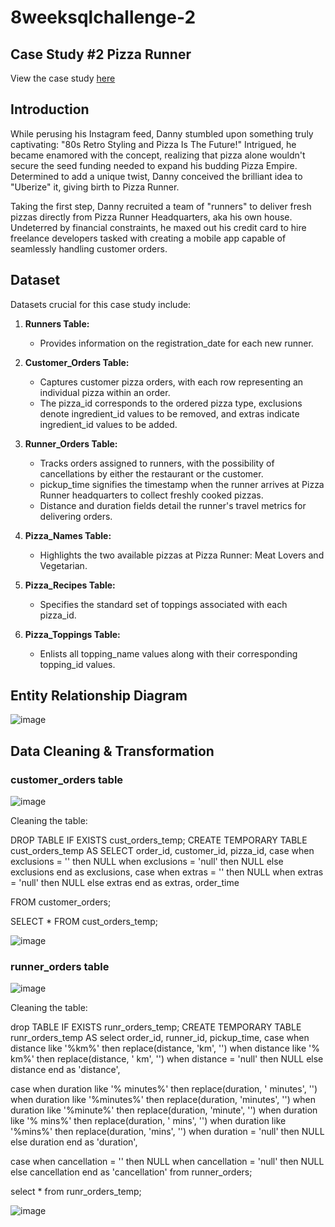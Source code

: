 # 8weeksqlchallenge-2

## Case Study #2 Pizza Runner
View the case study [here](https://8weeksqlchallenge.com/case-study-2/)

## Introduction

While perusing his Instagram feed, Danny stumbled upon something truly captivating: "80s Retro Styling and Pizza Is The Future!" Intrigued, he became enamored with the concept, realizing that pizza alone wouldn't secure the seed funding needed to expand his budding Pizza Empire. Determined to add a unique twist, Danny conceived the brilliant idea to "Uberize" it, giving birth to Pizza Runner.

Taking the first step, Danny recruited a team of "runners" to deliver fresh pizzas directly from Pizza Runner Headquarters, aka his own house. Undeterred by financial constraints, he maxed out his credit card to hire freelance developers tasked with creating a mobile app capable of seamlessly handling customer orders.

## Dataset

Datasets crucial for this case study include:

1. **Runners Table:**
   - Provides information on the registration_date for each new runner.

2. **Customer_Orders Table:**
   - Captures customer pizza orders, with each row representing an individual pizza within an order. 
   - The pizza_id corresponds to the ordered pizza type, exclusions denote ingredient_id values to be removed, and extras indicate ingredient_id values to be added.

3. **Runner_Orders Table:**
   - Tracks orders assigned to runners, with the possibility of cancellations by either the restaurant or the customer.
   - pickup_time signifies the timestamp when the runner arrives at Pizza Runner headquarters to collect freshly cooked pizzas.
   - Distance and duration fields detail the runner's travel metrics for delivering orders.

4. **Pizza_Names Table:**
   - Highlights the two available pizzas at Pizza Runner: Meat Lovers and Vegetarian.
  
5. **Pizza_Recipes Table:**
   - Specifies the standard set of toppings associated with each pizza_id.
  
6. **Pizza_Toppings Table:**
   - Enlists all topping_name values along with their corresponding topping_id values.

  

## Entity Relationship Diagram

![image](https://github.com/alankritm95/8weeksqlchallenge-2/assets/129503746/645f746a-b24c-4312-bbc4-b7d6ff84b1ff)
  

## Data Cleaning & Transformation

### customer_orders table

![image](https://github.com/alankritm95/8weeksqlchallenge-2/assets/129503746/2afdbb7c-f4d9-485d-9ee2-b7a79a5a12a3)

Cleaning the table:

DROP TABLE IF EXISTS cust_orders_temp;
CREATE TEMPORARY TABLE cust_orders_temp AS
SELECT order_id, customer_id, pizza_id,
case when exclusions = ''  then NULL 
when exclusions = 'null' then NULL 
else exclusions end as exclusions,
case when extras = '' then NULL
when extras = 'null' then NULL
else extras end as extras, order_time

FROM customer_orders;

SELECT * FROM cust_orders_temp;

![image](https://github.com/alankritm95/8weeksqlchallenge-2/assets/129503746/de0327c8-f6c9-41f8-a1d7-c3241375cdb7)

### runner_orders table 

![image](https://github.com/alankritm95/8weeksqlchallenge-2/assets/129503746/d36f5313-7351-43e8-b44d-e52046ac1b2b)


Cleaning the table:

drop TABLE IF EXISTS runr_orders_temp;
CREATE TEMPORARY TABLE runr_orders_temp AS
select order_id, runner_id, pickup_time,
case when distance like '%km%' then replace(distance, 'km', '')
when distance like '% km%' then replace(distance, ' km', '')
when distance = 'null' then NULL
else distance end as 'distance',

case when duration like '% minutes%' then replace(duration, ' minutes', '')
when duration like '%minutes%' then replace(duration, 'minutes', '')
when duration like '%minute%' then replace(duration, 'minute', '')
when duration like '% mins%' then replace(duration, ' mins', '')
when duration like '%mins%' then replace(duration, 'mins', '')
when duration = 'null' then NULL
else duration
end as 'duration',

case when cancellation = '' then NULL
when cancellation = 'null' then NULL
else cancellation end as 'cancellation'
from runner_orders;

select * from runr_orders_temp;

![image](https://github.com/alankritm95/8weeksqlchallenge-2/assets/129503746/99b2c9c9-0bf3-49a6-b6c8-95ef8c0a3577)




